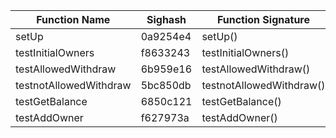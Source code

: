 | Function Name | Sighash    | Function Signature | 
| ------------- | ---------- | ------------------ | 
| setUp | 0a9254e4 | setUp() |
| testInitialOwners | f8633243 | testInitialOwners() |
| testAllowedWithdraw | 6b959e16 | testAllowedWithdraw() |
| testnotAllowedWithdraw | 5bc850db | testnotAllowedWithdraw() |
| testGetBalance | 6850c121 | testGetBalance() |
| testAddOwner | f627973a | testAddOwner() |